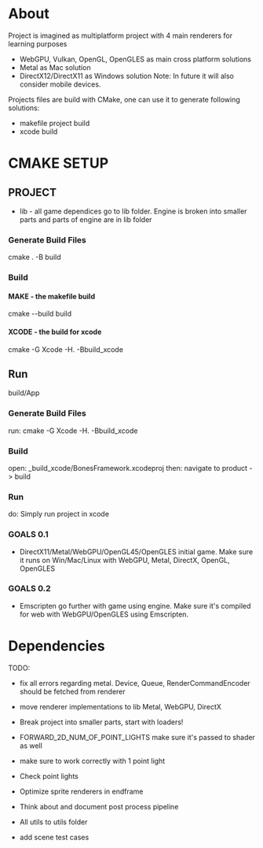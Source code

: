 # About 

Project is imagined as multiplatform project with 4 main renderers for learning purposes
- WebGPU, Vulkan, OpenGL, OpenGLES as main cross platform solutions
- Metal as Mac solution 
- DirectX12/DirectX11 as Windows solution
Note: In future it will also consider mobile devices.

Projects files are build with CMake, one can use it to generate following solutions:
- makefile project build
- xcode build

# CMAKE SETUP

## PROJECT

- lib - all game dependices go to lib folder. Engine is broken into smaller parts and parts of engine are in lib folder

### Generate Build Files
cmake . -B build

### Build

#### MAKE - the makefile build
cmake --build build

#### XCODE - the build for xcode
cmake -G Xcode -H. -Bbuild_xcode

## Run
build/App

### Generate Build Files
run: cmake -G Xcode -H. -Bbuild_xcode

### Build
open: _build_xcode/BonesFramework.xcodeproj
then: navigate to product -> build

### Run
do: Simply run project in xcode

### GOALS 0.1 
- DirectX11/Metal/WebGPU/OpenGL45/OpenGLES initial game. Make sure it runs on Win/Mac/Linux with WebGPU, Metal, DirectX, OpenGL, OpenGLES
### GOALS 0.2
- Emscripten go further with game using engine. Make sure it's compiled for web with WebGPU/OpenGLES using Emscripten.


# Dependencies
TODO: 
- fix all errors regarding metal. Device, Queue, RenderCommandEncoder should be fetched from renderer
- move renderer implementations to lib Metal, WebGPU, DirectX
- Break project into smaller parts, start with loaders! 

- FORWARD_2D_NUM_OF_POINT_LIGHTS make sure it's passed to shader as well
- make sure to work correctly with 1 point light 
- Check point lights
- Optimize sprite renderers in endframe
- Think about and document post process pipeline
- All utils to utils folder
- add scene test cases